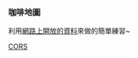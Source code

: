 ### 咖啡地圖

利用[網路上開放的資料][1]來做的簡單練習~

[CORS][2]

[1]: https://cafenomad.tw/developers/docs/v1.2
[2]: https://www.wfublog.com/2018/11/js-cors-proxy.html